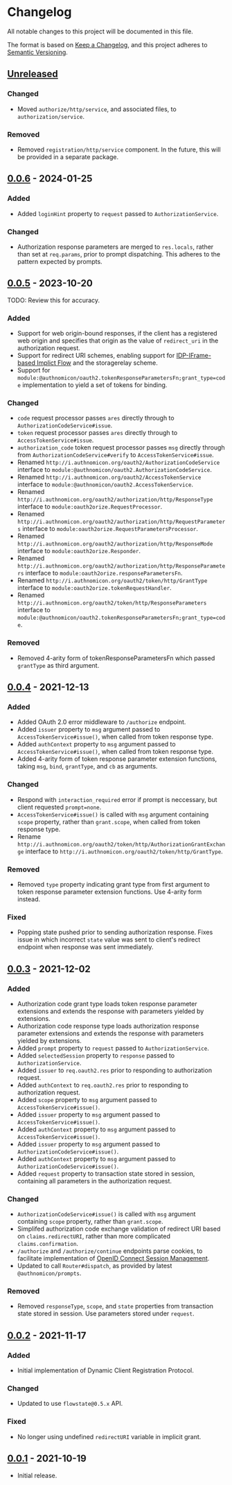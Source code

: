 # Changelog
All notable changes to this project will be documented in this file.

The format is based on [Keep a Changelog](https://keepachangelog.com/en/1.0.0/),
and this project adheres to [Semantic Versioning](https://semver.org/spec/v2.0.0.html).

## [Unreleased]
### Changed
- Moved `authorize/http/service`, and associated files, to `authorization/service`.

### Removed
- Removed `registration/http/service` component.  In the future, this will be
provided in a separate package.

## [0.0.6] - 2024-01-25
### Added
- Added `loginHint` property to `request` passed to `AuthorizationService`.

### Changed
- Authorization response parameters are merged to `res.locals`, rather than set
at `req.params`, prior to prompt dispatching.  This adheres to the pattern
expected by prompts.

## [0.0.5] - 2023-10-20

TODO: Review this for accuracy.

### Added
- Support for web origin-bound responses, if the client has a registered web
origin and specifies that origin as the value of `redirect_uri` in the
authorization request.
- Support for redirect URI schemes, enabling support for [IDP-IFrame-based Implict Flow](http://lists.openid.net/pipermail/openid-specs-ab/Week-of-Mon-20151116/005865.html)
and the storagerelay scheme.
- Support for `module:@authnomicon/oauth2.tokenResponseParametersFn;grant_type=code`
implementation to yield a set of tokens for binding.

### Changed
- `code` request processor passes `ares` directly through to
`AuthorizationCodeService#issue`.
- `token` request processor passes `ares` directly through to
`AccessTokenService#issue`.
- `authorization_code` token request processor passes `msg` directly through
from `AuthorizationCodeService#verify` to `AccessTokenService#issue`.
- Renamed `http://i.authnomicon.org/oauth2/AuthorizationCodeService` interface
to `module:@authnomicon/oauth2.AuthorizationCodeService`.
- Renamed `http://i.authnomicon.org/oauth2/AccessTokenService` interface to
`module:@authnomicon/oauth2.AccessTokenService`.
- Renamed `http://i.authnomicon.org/oauth2/authorization/http/ResponseType`
interface to `module:oauth2orize.RequestProcessor`.
- Renamed `http://i.authnomicon.org/oauth2/authorization/http/RequestParameters`
interface to `module:oauth2orize.RequestParametersProcessor`.
- Renamed `http://i.authnomicon.org/oauth2/authorization/http/ResponseMode`
interface to `module:oauth2orize.Responder`.
- Renamed `http://i.authnomicon.org/oauth2/authorization/http/ResponseParameters`
interface to `module:oauth2orize.responseParametersFn`.
- Renamed `http://i.authnomicon.org/oauth2/token/http/GrantType` interface to
`module:oauth2orize.tokenRequestHandler`.
- Renamed `http://i.authnomicon.org/oauth2/token/http/ResponseParameters`
interface to `module:@authnomicon/oauth2.tokenResponseParametersFn;grant_type=code`.

### Removed
- Removed 4-arity form of tokenResponseParametersFn which passed `grantType` as
third argument.

## [0.0.4] - 2021-12-13
### Added
- Added OAuth 2.0 error middleware to `/authorize` endpoint.
- Added `issuer` property to `msg` argument passed to `AccessTokenService#issue()`,
when called from token response type.
- Added `authContext` property to `msg` argument passed to `AccessTokenService#issue()`,
when called from token response type.
- Added 4-arity form of token response parameter extension functions, taking
`msg`, `bind`, `grantType`, and `cb` as arguments.

### Changed
- Respond with `interaction_required` error if prompt is neccessary, but client
requested `prompt=none`.
- `AccessTokenService#issue()` is called with `msg` argument containing `scope`
property, rather than `grant.scope`, when called from token response type.
- Rename `http://i.authnomicon.org/oauth2/token/http/AuthorizationGrantExchange`
interface to `http://i.authnomicon.org/oauth2/token/http/GrantType`.

### Removed
- Removed `type` property indicating grant type from first argument to token response
parameter extension functions.  Use 4-arity form instead.

### Fixed
- Popping state pushed prior to sending authorization response.  Fixes issue in
which incorrect `state` value was sent to client's redirect endpoint when
response was sent immediately.

## [0.0.3] - 2021-12-02
### Added
- Authorization code grant type loads token response parameter extensions and
extends the response with parameters yielded by extensions.
- Authorization code response type loads authorization response parameter
extensions and extends the response with parameters yielded by extensions.
- Added `prompt` property to `request` passed to `AuthorizationService`.
- Added `selectedSession` property to `response` passed to `AuthorizationService`.
- Added `issuer` to `req.oauth2.res` prior to responding to authorization
request.
- Added `authContext` to `req.oauth2.res` prior to responding to authorization
request.
- Added `scope` property to `msg` argument passed to `AccessTokenService#issue()`.
- Added `issuer` property to `msg` argument passed to `AccessTokenService#issue()`.
- Added `authContext` property to `msg` argument passed to `AccessTokenService#issue()`.
- Added `issuer` property to `msg` argument passed to `AuthorizationCodeService#issue()`.
- Added `authContext` property to `msg` argument passed to `AuthorizationCodeService#issue()`.
- Added `request` property to transaction state stored in session, containing
all parameters in the authorization request.

### Changed
- `AuthorizationCodeService#issue()` is called with `msg` argument containing
`scope` property, rather than `grant.scope`.
- Simplifed authorization code exchange validation of redirect URI based on
`claims.redirectURI`, rather than more complicated `claims.confirmation`.
- `/authorize` and `/authorize/continue` endpoints parse cookies, to facilitate
implementation of [OpenID Connect Session Management](https://openid.net/specs/openid-connect-session-1_0.html).
- Updated to call `Router#dispatch`, as provided by latest `@authnomicon/prompts`.

### Removed
- Removed `responseType`, `scope`, and `state` properties from transaction state
stored in session.  Use parameters stored under `request`.

## [0.0.2] - 2021-11-17
### Added
- Initial implementation of Dynamic Client Registration Protocol.

### Changed
- Updated to use `flowstate@0.5.x` API.

### Fixed
- No longer using undefined `redirectURI` variable in implicit grant.

## [0.0.1] - 2021-10-19

- Initial release.

[Unreleased]: https://github.com/authnomicon/oauth2/compare/v0.0.6...HEAD
[0.0.6]: https://github.com/authnomicon/oauth2/compare/v0.0.5...v0.0.6
[0.0.5]: https://github.com/authnomicon/oauth2/compare/v0.0.4...v0.0.5
[0.0.4]: https://github.com/authnomicon/oauth2/compare/v0.0.3...v0.0.4
[0.0.3]: https://github.com/authnomicon/oauth2/compare/v0.0.2...v0.0.3
[0.0.2]: https://github.com/authnomicon/oauth2/compare/v0.0.1...v0.0.2
[0.0.1]: https://github.com/authnomicon/oauth2/releases/tag/v0.0.1
